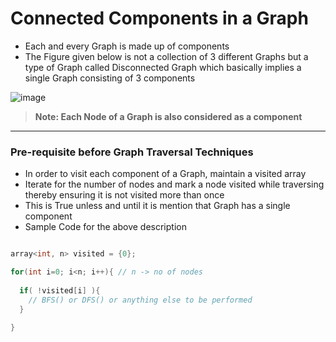 # Connected Components in a Graph

- Each and every Graph is made up of components
- The Figure given below is not a collection of 3 different Graphs but a type of Graph called Disconnected Graph which basically implies a single Graph consisting of 3 components

![image](https://user-images.githubusercontent.com/67231450/145672716-71883df9-0c80-4bf2-bf64-9256c305a804.png)

> **Note: Each Node of a Graph is also considered as a component**
---

### Pre-requisite before Graph Traversal Techniques
- In order to visit each component of a Graph, maintain a visited array
- Iterate for the number of nodes and mark a node visited while traversing thereby ensuring it is not visited more than once
- This is True unless and until it is mention that Graph has a single component
- Sample Code for the above description

``` cpp

array<int, n> visited = {0};

for(int i=0; i<n; i++){ // n -> no of nodes
  
  if( !visited[i] ){
    // BFS() or DFS() or anything else to be performed
  }
  
}

```